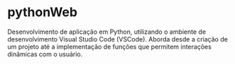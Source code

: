 # pythonWeb
Desenvolvimento de aplicação em Python, utilizando o ambiente de desenvolvimento Visual Studio Code (VSCode). Aborda desde a criação de um projeto até a implementação de funções que permitem interações dinâmicas com o usuário.
